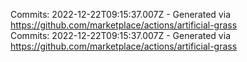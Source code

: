 Commits: 2022-12-22T09:15:37.007Z - Generated via https://github.com/marketplace/actions/artificial-grass
<br>
Commits: 2022-12-22T09:15:37.007Z - Generated via https://github.com/marketplace/actions/artificial-grass
<br>
